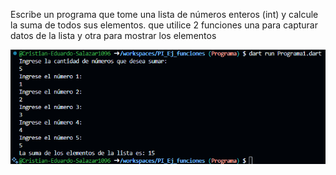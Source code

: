 Escribe un programa que tome una lista de números enteros (int) y calcule la suma de todos sus elementos. que utilice 2 funciones una para capturar datos de la lista y otra para mostrar los elementos

![alt text](image-4.png)